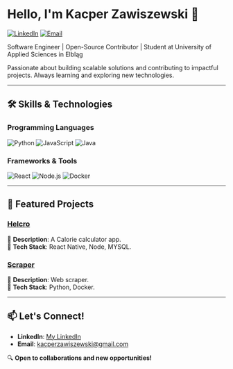 # Hello, I'm Kacper Zawiszewski 👋  

[![LinkedIn](https://img.shields.io/badge/LinkedIn-0077B5?style=for-the-badge&logo=linkedin&logoColor=white)](https://www.linkedin.com/in/kacper-zawiszewski-72172a1b9/)
[![Email](https://img.shields.io/badge/Email-D14836?style=for-the-badge&logo=gmail&logoColor=white)](mailto:kacperzawiszewski@gmail.com)

Software Engineer | Open-Source Contributor | Student at University of Applied Sciences in Elbląg

Passionate about building scalable solutions and contributing to impactful projects. Always learning and exploring new technologies.  

---

## 🛠️ **Skills & Technologies**  

### **Programming Languages**  
![Python](https://img.shields.io/badge/Python-3776AB?style=flat&logo=python&logoColor=white)
![JavaScript](https://img.shields.io/badge/JavaScript-F7DF1E?style=flat&logo=javascript&logoColor=black)
![Java](https://img.shields.io/badge/Java-007396?style=flat&logo=java&logoColor=white)  

### **Frameworks & Tools**  
![React](https://img.shields.io/badge/React-61DAFB?style=flat&logo=react&logoColor=black)
![Node.js](https://img.shields.io/badge/Node.js-339933?style=flat&logo=node.js&logoColor=white)
![Docker](https://img.shields.io/badge/Docker-2496ED?style=flat&logo=docker&logoColor=white)  

---

## 🚀 **Featured Projects**  

### [Helcro](https://github.com/BumBumT24/Helcro)  
📌 **Description**: A Calorie calculator app.  
🔧 **Tech Stack**: React Native, Node, MYSQL.  

### [Scraper](https://github.com/BumBumT24/Scraper)  
📌 **Description**: Web scraper.  
🔧 **Tech Stack**: Python, Docker.  


---

## 📫 **Let's Connect!**  
- **LinkedIn**: [My LinkedIn](https://www.linkedin.com/in/kacper-zawiszewski-72172a1b9/)   
- **Email**: [kacperzawiszewski@gmail.com](mailto:kacperzawiszewski@gmail.com)  

🔍 **Open to collaborations and new opportunities!**  
